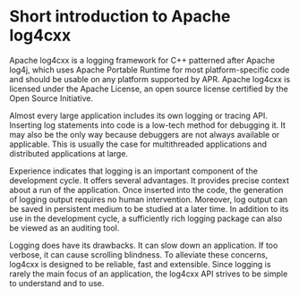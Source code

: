 <!--
 Licensed to the Apache Software Foundation (ASF) under one or more
 contributor license agreements.  See the NOTICE file distributed with
 this work for additional information regarding copyright ownership.
 The ASF licenses this file to You under the Apache License, Version 2.0
 (the "License"); you may not use this file except in compliance with
 the License.  You may obtain a copy of the License at

	http://www.apache.org/licenses/LICENSE-2.0

 Unless required by applicable law or agreed to in writing, software
 distributed under the License is distributed on an "AS IS" BASIS,
 WITHOUT WARRANTIES OR CONDITIONS OF ANY KIND, either express or implied.
 See the License for the specific language governing permissions and
 limitations under the License.
-->

# Short introduction to Apache log4cxx

Apache log4cxx is a logging framework for C++ patterned after Apache log4j, which uses Apache Portable Runtime for most platform-specific code and should be usable on any platform supported by APR. Apache log4cxx is licensed under the Apache License, an open source license certified by the Open Source Initiative.

Almost every large application includes its own logging or tracing API. Inserting log statements into code is a low-tech method for debugging it. It may also be the only way because debuggers are not always available or applicable. This is usually the case for multithreaded applications and distributed applications at large.

Experience indicates that logging is an important component of the development cycle. It offers several advantages. It provides precise context about a run of the application. Once inserted into the code, the generation of logging output requires no human intervention. Moreover, log output can be saved in persistent medium to be studied at a later time. In addition to its use in the development cycle, a sufficiently rich logging package can also be viewed as an auditing tool.

Logging does have its drawbacks. It can slow down an application. If too verbose, it can cause scrolling blindness. To alleviate these concerns, log4cxx is designed to be reliable, fast and extensible. Since logging is rarely the main focus of an application, the log4cxx API strives to be simple to understand and to use.
